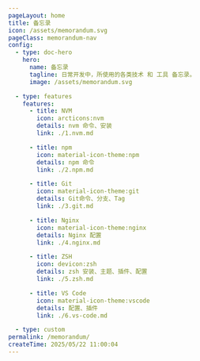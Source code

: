 ```yaml
---
pageLayout: home
title: 备忘录
icon: /assets/memorandum.svg
pageClass: memorandum-nav
config:
  - type: doc-hero
    hero:
      name: 备忘录
      tagline: 日常开发中，所使用的各类技术 和 工具 备忘录。
      image: /assets/memorandum.svg

  - type: features
    features:
      - title: NVM
        icon: arcticons:nvm
        details: nvm 命令、安装
        link: ./1.nvm.md

      - title: npm
        icon: material-icon-theme:npm
        details: npm 命令
        link: ./2.npm.md

      - title: Git
        icon: material-icon-theme:git
        details: Git命令、分支、Tag
        link: ./3.git.md

      - title: Nginx
        icon: material-icon-theme:nginx
        details: Nginx 配置
        link: ./4.nginx.md

      - title: ZSH
        icon: devicon:zsh
        details: zsh 安装、主题、插件、配置
        link: ./5.zsh.md

      - title: VS Code
        icon: material-icon-theme:vscode
        details: 配置、插件
        link: ./6.vs-code.md

  - type: custom
permalink: /memorandum/
createTime: 2025/05/22 11:00:04
---
```


<style>
.memorandum-nav {
  --vp-home-hero-name-color: transparent;
  --vp-home-hero-name-background: linear-gradient(120deg, #ff8736 30%, #ffdf85);
  --vp-home-hero-image-background-image: linear-gradient(
    45deg,
    rgb(255, 246, 215) 50%,
    rgb(239, 216, 177) 50%
  );
  --vp-home-hero-image-filter: blur(44px);
}

[data-theme="dark"] .memorandum-nav {
  --vp-home-hero-image-background-image: linear-gradient(
    45deg,
    rgba(255, 246, 215, 0.07) 50%,
    rgba(239, 216, 177, 0.15) 50%
  );
}
</style>
